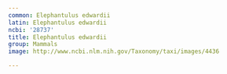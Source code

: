 ```yaml
---
common: Elephantulus edwardii
latin: Elephantulus edwardii
ncbi: '28737'
title: Elephantulus edwardii
group: Mammals
image: http://www.ncbi.nlm.nih.gov/Taxonomy/taxi/images/4436

---
```


